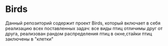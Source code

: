 # Birds
Данный репозиторий содержит проект Birds, который включает в себя реализацию всех поставленных задач: все виды птиц отличимы друг от друга, реализован рандом распределения птиц в окне,стайки птиц заключены в "клетки"
